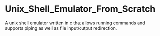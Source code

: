 # Unix_Shell_Emulator_From_Scratch
A unix shell emulator written in c that allows running commands and supports piping as well as file input/output redirection. 
